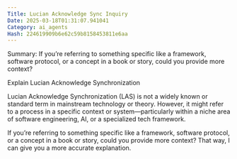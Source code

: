 ```yaml
---
Title: Lucian Acknowledge Sync Inquiry
Date: 2025-03-18T01:31:07.941041
Category: ai_agents
Hash: 224619909b6e62c59b8158453811e6aa
---
```

Summary: If you’re referring to something specific like a framework, software protocol, or a concept in a book or story, could you provide more context?

Explain Lucian Acknowledge Synchronization

Lucian Acknowledge Synchronization (LAS) is not a widely known or standard term in mainstream technology or theory. However, it might refer to a process in a specific context or system—particularly within a niche area of software engineering, AI, or a specialized tech framework.

If you’re referring to something specific like a framework, software protocol, or a concept in a book or story, could you provide more context? That way, I can give you a more accurate explanation.